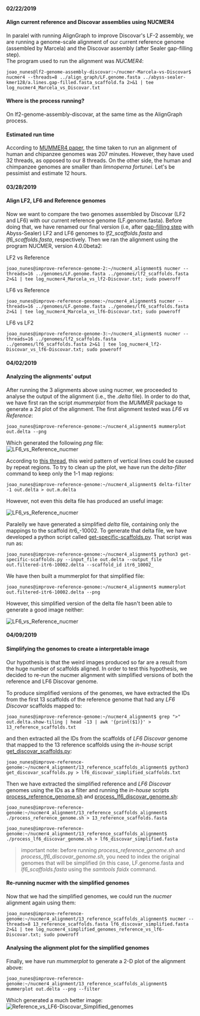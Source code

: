 #### 02/22/2019  
#### Align current reference and Discovar assemblies using NUCMER4
In paralel with running AlignGraph to improve Discovar's LF-2 assembly, we are running a genome-scale alignment of our current reference genome (assembled by Marcela) and the Discovar assembly (after Sealer gap-filling step).  
The program used to run the alignment was *NUCMER4*:  

```console  
joao_nunes@lf2-genome-assembly-discovar:~/nucmer-Marcela-vs-Discovar$ nucmer4 --threads=8 ../align_graph/LF.genome.fasta ../abyss-sealer-kmer128/a.lines.gap-filled.fasta_scaffold.fa 2>&1 | tee log_nucmer4_Marcela_vs_Discovar.txt  
```  

#### Where is the process running?  
On lf2-genome-assembly-discovar, at the same time as the AlignGraph process.

#### Estimated run time  
According to [MUMMER4 paper](https://www.ncbi.nlm.nih.gov/pmc/articles/PMC5802927/), the time taken to run an alignment of human and chipanzee genomes was 207 minutes. However, they have used 32 threads, as opposed to our 8 threads. On the other side, the human and chimpanzee genomes are smaller than *limnoperna fortunei*. Let's be pessimist and estimate 12 hours.  

#### 03/28/2019  
#### Align LF2, LF6 and Reference genomes  
Now we want to compare the two genomes assembled by Discovar (LF2 and LF6) with our current reference genome (LF.genome.fasta). Before doing that, we have renamed our final version (i.e, after [gap-filling step](https://github.com/biobureaubiotech/goldenMusselGender/blob/master/10.Gap-filling-Discovar-scaffolds.md) with Abyss-Sealer) LF2 and LF6 genomes to *lf2_scaffolds.fasta* and *lf6_scaffolds.fasta*, respectively. Then we ran the alignment using the program NUCMER, version 4.0.0beta2:  

LF2 vs Reference  
```console  
joao_nunes@improve-reference-genome-2:~/nucmer4_alignment$ nucmer --threads=16 ../genomes/LF.genome.fasta ../genomes/lf2_scaffolds.fasta 2>&1 | tee log_nucmer4_Marcela_vs_lf2-Discovar.txt; sudo poweroff
```  

LF6 vs Reference  
```console  
joao_nunes@improve-reference-genome:~/nucmer4_alignment$ nucmer --threads=16 ../genomes/LF.genome.fasta ../genomes/lf6_scaffolds.fasta 2>&1 | tee log_nucmer4_Marcela_vs_lf6-Discovar.txt; sudo poweroff
```  

LF6 vs LF2  
```console  
joao_nunes@improve-reference-genome-3:~/nucmer4_alignment$ nucmer --threads=16 ../genomes/lf2_scaffolds.fasta ../genomes/lf6_scaffolds.fasta 2>&1 | tee log_nucmer4_lf2-Discovar_vs_lf6-Discovar.txt; sudo poweroff
```

#### 04/02/2019  
#### Analyzing the alignments' output  
After running the 3 alignments above using nucmer, we proceeded to analyse the output of the alignment (i.e., the *.delta* file). In order to do that, we have first ran the script *mummerplot* from the *MUMMER* package to generate a 2d plot of the alignment. The first alignment tested was *LF6 vs Reference*:  

```console  
joao_nunes@improve-reference-genome:~/nucmer4_alignment$ mummerplot out.delta --png
```  

Which generated the following *png* file:  
![LF6_vs_Reference_nucmer](https://github.com/biobureaubiotech/goldenMusselGender/blob/master/images/out.png)

According to [this thread](https://sourceforge.net/p/mummer/mailman/mummer-help/thread/CAFpLa4KSyWNZFWa4cMFgr6eQRsCnAiBovBBbRzA9SzmKTnqkqA%40mail.gmail.com/), this weird pattern of vertical lines could be caused by repeat regions. To try to clean up the plot, we have run the *delta-filter* command to keep only the 1-1 map regions:  

```console  
joao_nunes@improve-reference-genome:~/nucmer4_alignment$ delta-filter -1 out.delta > out.m.delta
```  

However, not even this delta file has produced an useful image:  

![LF6_vs_Reference_nucmer](https://github.com/biobureaubiotech/goldenMusselGender/blob/master/images/out.m.png)

Paralelly we have generated a simplified *delta* file, containing only the mappings to the scaffold itr6_-10002. To generate that delta file, we have developed a python script called [get-specific-scaffolds.py](https://github.com/biobureaubiotech/goldenMusselGender/blob/master/scripts/get-specific-scaffolds.py). That script was run as:  

```console  
joao_nunes@improve-reference-genome:~/nucmer4_alignment$ python3 get-specific-scaffolds.py --input_file out.delta --output_file out.filtered-itr6-10002.delta --scaffold_id itr6_10002_
```
We have then built a mummerplot for that simplified file:  

```console
joao_nunes@improve-reference-genome:~/nucmer4_alignment$ mummerplot out.filtered-itr6-10002.delta --png
```  

However, this simplified version of the delta file hasn't been able to generate a good image neither:  

![LF6_vs_Reference_nucmer](https://github.com/biobureaubiotech/goldenMusselGender/blob/master/images/out_simplified.png)

#### 04/09/2019  
#### Simplifying the genomes to create a interpretable image  
Our hypothesis is that the weird images produced so far are a result from the huge number of scaffolds aligned. In order to test this hypothesis, we decided to re-run the nucmer alignment with simplified versions of both the reference and LF6 Discovar genome.  

To produce simplified versions of the genomes, we have extracted the IDs from the first 13 scaffolds of the reference genome that had any *LF6 Discovar* scaffolds mapped to:  

```console  
joao_nunes@improve-reference-genome:~/nucmer4_alignment$ grep ">" out.delta.show-tiling | head -13 | awk '{print($1)}' > 13_reference_scaffolds.txt  
```  

and then extracted all the IDs from the scaffolds of *LF6 Discovar* genome that mapped to the 13 reference scaffolds using the *in-house* script [get_discovar_scaffolds.py](https://github.com/biobureaubiotech/goldenMusselGender/blob/master/scripts/get_discovar_scaffolds.py):  

```console  
joao_nunes@improve-reference-genome:~/nucmer4_alignment/13_reference_scaffolds_alignment$ python3 get_discovar_scaffolds.py > lf6_discovar_simplified_scaffolds.txt  
``` 

Then we have extracted the simplified reference and *LF6 Discovar* genomes using the IDs as a filter and running the *in-house* scripts [process_reference_genome.sh]() and [process_lf6_discovar_genome.sh]():  

```console  
joao_nunes@improve-reference-genome:~/nucmer4_alignment/13_reference_scaffolds_alignment$ ./process_reference_genome.sh > 13_reference_scaffolds.fasta
``` 
```console  
joao_nunes@improve-reference-genome:~/nucmer4_alignment/13_reference_scaffolds_alignment$ ./process_lf6_discovar_genome.sh > lf6_discovar_simplified.fasta
``` 

>important note: before running *process_reference_genome.sh* and *process_lf6_discovar_genome.sh*, you need to index the original genomes that will be simplified (in this case, LF.genome.fasta and *lf6_scaffolds.fasta* using the *samtools faidx* command. 

#### Re-running nucmer with the simplified genomes
Now that we had the simplified genomes, we could run the *nucmer* alignment again using them:  

```console  
joao_nunes@improve-reference-genome:~/nucmer4_alignment/13_reference_scaffolds_alignment$ nucmer --threads=8 13_reference_scaffolds.fasta lf6_discovar_simplified.fasta 2>&1 | tee log_nucmer4_simplified_genomes_reference_vs_lf6-Discovar.txt; sudo poweroff
```

#### Analysing the alignment plot for the simplified genomes  
Finally, we have run *mummerplot* to generate a 2-D plot of the alignment above:  

```console  
joao_nunes@improve-reference-genome:~/nucmer4_alignment/13_reference_scaffolds_alignment$ mummerplot out.delta --png --filter  
```  

Which generated a much better image:  
![Reference_vs_LF6-Discovar_Simplified_genomes](https://github.com/biobureaubiotech/goldenMusselGender/blob/master/images/filtered_out.png)
